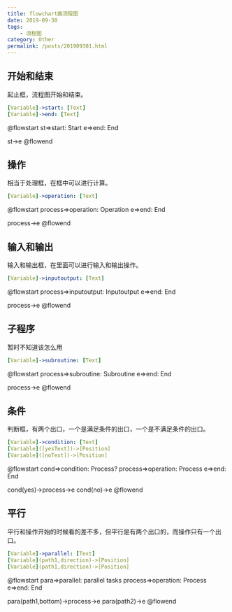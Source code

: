 ```yaml
---
title: flowchart画流程图
date: 2019-09-30
tags: 
    - 流程图
category: Other
permalink: /posts/201909301.html
---
```

## 开始和结束

起止框，流程图开始和结束。

```yaml
[Variable]->start: [Text]
[Variable]->end: [Text]
```

@flowstart
st=>start: Start
e=>end: End

st->e
@flowend

## 操作

相当于处理框，在框中可以进行计算。

```yaml
[Variable]->operation: [Text]
```

@flowstart
process=>operation: Operation
e=>end: End

process->e
@flowend

## 输入和输出

输入和输出框，在里面可以进行输入和输出操作。

```yaml
[Variable]->inputoutput: [Text]
```

@flowstart
process=>inputoutput: Inputoutput
e=>end: End

process->e
@flowend

## 子程序

暂时不知道该怎么用

```yaml
[Variable]->subroutine: [Text]
```

@flowstart
process=>subroutine: Subroutine
e=>end: End

process->e
@flowend

## 条件

判断框，有两个出口，一个是满足条件的出口，一个是不满足条件的出口。

```yaml
[Variable]->condition: [Text]
[Variable]([yesText])->[Position]
[Variable]([noText])->[Position]
```

@flowstart
cond=>condition: Process?
process=>operation: Process
e=>end: End

cond(yes)->process->e
cond(no)->e
@flowend

## 平行

平行和操作开始的时候看的差不多，但平行是有两个出口的，而操作只有一个出口。

```yaml
[Variable]->parallel: [Text]
[Variable](path1,direction)->[Position]
[Variable](path1,direction)->[Position]
```

@flowstart
para=>parallel: parallel tasks
process=>operation: Process
e=>end: End

para(path1,bottom)->process->e
para(path2)->e
@flowend